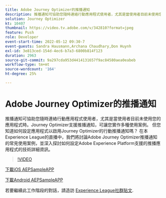 ```yaml
---
title: Adobe Journey Optimizer的推播通知
description: 推播通知可協助您隨時連絡行動應用程式使用者，尤其是當使用者目前未使用您的應用程式時。Journey Optimizer支援推播而非…… （說明應該介於60到160個字元之間）
solution: Journey Optimizer
kt: 10407
thumbnail: https://video.tv.adobe.com/v/342810?format=jpeg
feature: Push
role: Developer
event-start-time: 2022-05-12 09:30-7
event-guests: Sandra Hausmann,Archana Chaudhary,Don Huynh
exl-id: 3e813ced-154d-4ec6-b7a3-6800b814f123
duration: 2963
source-git-commit: 9a297cda953d4414131657f9ac84580aea0eabeb
workflow-type: tm+mt
source-wordcount: '164'
ht-degree: 25%

---
```


# Adobe Journey Optimizer的推播通知

推播通知可協助您隨時連絡行動應用程式使用者，尤其是當使用者目前未使用您的應用程式時。Journey Optimizer支援推播通知，可讓您實作多種使用案例。 但您知道如何設定應用程式以啟用Journey Optimizer的行動推播通知嗎？ 在本Experience League的直播中，我們將討論Adobe Journey Optimizer推播通知的常見使用案例，並深入探討如何設定Adobe Experience Platform支援的推播應用程式的技術詳細資訊。

>[!VIDEO](https://video.tv.adobe.com/v/342810/?quality=12&learn=on)

[下載iOS AEPSampleAPP](https://github.com/adobe/aepsdk-sample-app-ios)

[下載Android AEPSampleAPP](https://github.com/adobe/aepsdk-sample-app-android)

若要繼續此工作階段的對話，請造訪 [Experience League社群貼文](https://experienceleaguecommunities.adobe.com/t5/journey-optimizer-discussions/experience-league-live-post-session-discussion-push/td-p/451869).
